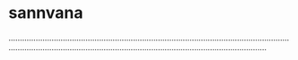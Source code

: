 # sannvana
..............................................................................................................................................................................................................................................
